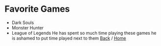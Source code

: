 # Favorite Games
- Dark Souls
- Monster Hunter 
- League of Legends
He has spent so much time playing these games he is ashamed to put time played next to them
[Back](shows.md) / [Home](README.md)
